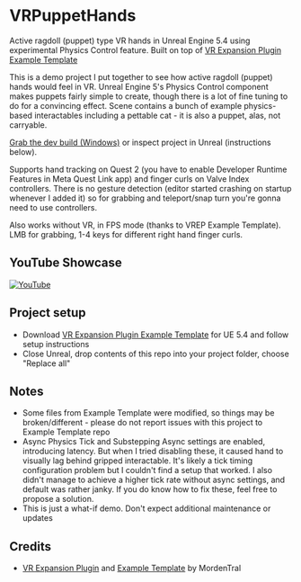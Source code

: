 # VRPuppetHands

Active ragdoll (puppet) type VR hands in Unreal Engine 5.4 using experimental Physics Control feature. Built on top of [VR Expansion Plugin Example Template](https://github.com/mordentral/VRExpPluginExample)

This is a demo project I put together to see how active ragdoll (puppet) hands would feel in VR. 
Unreal Engine 5's Physics Control component makes puppets fairly simple to create, though there is a lot of fine tuning to do for a convincing effect. Scene contains a bunch of example physics-based interactables including a pettable cat - it is also a puppet, alas, not carryable.

[Grab the dev build (Windows)](https://github.com/szanuj/VRPuppetHands/releases/latest) or inspect project in Unreal (instructions below).

Supports hand tracking on Quest 2 (you have to enable Developer Runtime Features in Meta Quest Link app) and finger curls on Valve Index controllers. There is no gesture detection (editor started crashing on startup whenever I added it) so for grabbing and teleport/snap turn you're gonna need to use controllers.

Also works without VR, in FPS mode (thanks to VREP Example Template). LMB for grabbing, 1-4 keys for different right hand finger curls.

## YouTube Showcase

[![YouTube](http://i.ytimg.com/vi/QAPIu8JDILE/hqdefault.jpg)](https://www.youtube.com/watch?v=QAPIu8JDILE)

## Project setup

- Download [VR Expansion Plugin Example Template](https://github.com/mordentral/VRExpPluginExample) for UE 5.4 and follow setup instructions
- Close Unreal, drop contents of this repo into your project folder, choose "Replace all"

## Notes
- Some files from Example Template were modified, so things may be broken/different - please do not report issues with this project to Example Template repo
- Async Physics Tick and Substepping Async settings are enabled, introducing latency. But when I tried disabling these, it caused hand to visually lag behind gripped interactable. It's likely a tick timing configuration problem but I couldn't find a setup that worked. I also didn't manage to achieve a higher tick rate without async settings, and default was rather janky. If you do know how to fix these, feel free to propose a solution.
- This is just a what-if demo. Don't expect additional maintenance or updates

## Credits

- [VR Expansion Plugin](https://github.com/mordentral/VRExpansionPlugin) and [Example Template](https://github.com/mordentral/VRExpPluginExample) by MordenTral
